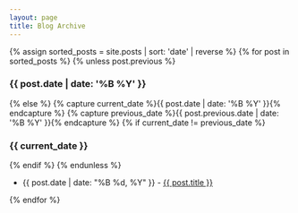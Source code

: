 ```yaml
---
layout: page
title: Blog Archive
---
```


{% assign sorted_posts = site.posts | sort: 'date' | reverse %}
{% for post in sorted_posts %}
  {% unless post.previous %}
    <h3>{{ post.date | date: '%B %Y' }}</h3>
  {% else %}
    {% capture current_date %}{{ post.date | date: '%B %Y' }}{% endcapture %}
    {% capture previous_date %}{{ post.previous.date | date: '%B %Y' }}{% endcapture %}
    {% if current_date != previous_date %}
      <h3>{{ current_date }}</h3>
    {% endif %}
  {% endunless %}
  <ul>
      <li>{{ post.date | date: "%B %d, %Y" }} - <a href="{{ post.url }}">{{ post.title }}</a></li>
  </ul>
{% endfor %}
